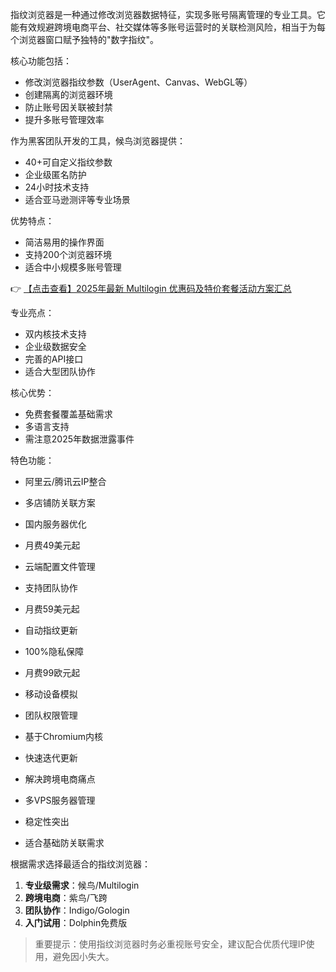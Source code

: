 

指纹浏览器是一种通过修改浏览器数据特征，实现多账号隔离管理的专业工具。它能有效规避跨境电商平台、社交媒体等多账号运营时的关联检测风险，相当于为每个浏览器窗口赋予独特的"数字指纹"。

核心功能包括：
- 修改浏览器指纹参数（UserAgent、Canvas、WebGL等）
- 创建隔离的浏览器环境
- 防止账号因关联被封禁
- 提升多账号管理效率


作为黑客团队开发的工具，候鸟浏览器提供：
- 40+可自定义指纹参数
- 企业级匿名防护
- 24小时技术支持
- 适合亚马逊测评等专业场景

优势特点：
- 简洁易用的操作界面
- 支持200个浏览器环境
- 适合中小规模多账号管理

👉 [【点击查看】2025年最新 Multilogin 优惠码及特价套餐活动方案汇总](https://bit.ly/multIlogin)

专业亮点：
- 双内核技术支持
- 企业级数据安全
- 完善的API接口
- 适合大型团队协作

核心优势：
- 免费套餐覆盖基础需求
- 多语言支持
- 需注意2025年数据泄露事件

特色功能：
- 阿里云/腾讯云IP整合
- 多店铺防关联方案
- 国内服务器优化

- 月费49美元起
- 云端配置文件管理
- 支持团队协作

- 月费59美元起
- 自动指纹更新
- 100%隐私保障

- 月费99欧元起
- 移动设备模拟
- 团队权限管理

- 基于Chromium内核
- 快速迭代更新
- 解决跨境电商痛点

- 多VPS服务器管理
- 稳定性突出
- 适合基础防关联需求


根据需求选择最适合的指纹浏览器：
1. **专业级需求**：候鸟/Multilogin
2. **跨境电商**：紫鸟/飞跨
3. **团队协作**：Indigo/Gologin
4. **入门试用**：Dolphin免费版

> 重要提示：使用指纹浏览器时务必重视账号安全，建议配合优质代理IP使用，避免因小失大。
